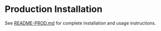 # Production Installation

See [README-PROD.md](../README-PROD.md) for complete installation and usage instructions.
